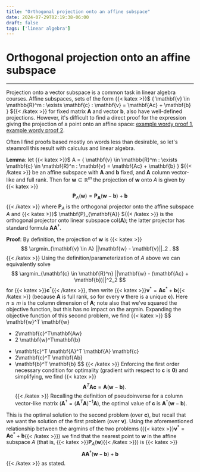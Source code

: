 ```yaml
---
title: "Orthogonal projection onto an affine subspace"
date: 2024-07-29T02:19:38-06:00
draft: false
tags: ['linear algebra']
---
```


# Orthogonal projection onto an affine subspace

---

Projection onto a vector subspace is a common task in linear algebra courses.
Affine subspaces, sets of the form
{{< katex >}}$
\{ \mathbf{v} \in \mathbb{R}^m : \exists \mathbf{c} :
   \mathbf{v} = \mathbf{Ac} + \mathbf{b} \}
${{< /katex >}}
for fixed matrix $\mathbf{A}$ and vector $\mathbf{b}$,
also have well-defined projections.
However, it's difficult to find a direct proof for the expression giving the projection of a point onto an affine space:
[example wordy proof 1](https://joeyonng.github.io/joeyonng-notebook/Linear%20Algebra/11_Orthogonal_and_Affine_Projection.html),
[example wordy proof 2](https://math.stackexchange.com/questions/3989922/orthogonal-projection-onto-affine-subspaces-formula).

Often I find proofs based mostly on words less than desirable, so let's steamroll this result with calculus and linear algebra.

**Lemma**: let
{{< katex >}}$
A = \{ \mathbf{v} \in \mathbb{R}^m : \exists \mathbf{c} \in \mathbf{R}^n :
        \mathbf{v} = \mathbf{Ac} + \mathbf{b} \}
${{< /katex >}}
be an affine subspace with $\mathbf{A}$ and $\mathbf{b}$ fixed, and $\mathbf{A}$ column vector-like and full rank.
Then for $\mathbf{w} \in \mathbb{R}^m$ the projection of $\mathbf{w}$ onto $A$ is given by
{{< katex >}}
$$
  \mathbf{P}_A(\mathbf{w})
  = \mathbf{P}_{\mathbf{A}}(\mathbf{w} - \mathbf{b}) + \mathbf{b}
$$
{{< /katex >}}
where $\mathbf{P}_A$ is the orthogonal projector onto the affine subspace $A$ and
{{< katex >}}$
\mathbf{P}_{\mathbf{A}}
${{< /katex >}}
is the orthogonal projector onto linear subspace $\text{col}(\mathbf{A})$; the latter projector has standard formula $\mathbf{A}\mathbf{A}^\dagger$.

**Proof**:
By definition, the projection of $\mathbf{w}$ is
{{< katex >}}
$$
  \argmin_{\mathbf{v} \in A} ||\mathbf{w} - \mathbf{v}||_2 .
$$
{{< /katex >}}
Using the definition/parameterization of $A$ above we can equivalently solve
$$
  \argmin_{\mathbf{c} \in \mathbf{R}^n}
  ||\mathbf{w} - (\mathbf{Ac} + \mathbf{b})||^2_2
$$
for
{{< katex >}}$\mathbf{c}^*${{< /katex >}},
then write
{{< katex >}}$\mathbf{v}^* = \mathbf{Ac}^* + \mathbf{b}${{< /katex >}}
(because $\mathbf{A}$ is full rank, so for every $\mathbf{v}$ there is a unique $\mathbf{c}$).
Here $n \leq m$ is the column dimension of $\mathbf{A}$; note also that we've squared the objective function, but this has no impact on the argmin.
Expanding the objective function of this second problem, we find
{{< katex >}}
$$
  \mathbf{w}^T \mathbf{w}
  - 2\mathbf{c}^T\mathbf{Aw}
  - 2 \mathbf{w}^T\mathbf{b}
  + \mathbf{c}^T \mathbf{A}^T \mathbf{A} \mathbf{c}
  + 2\mathbf{c}^T \mathbf{Ab}
  + \mathbf{b}^T \mathbf{b}
$$
{{< /katex >}}
Enforcing the first order necessary condition for optimality (gradient with respect to $\mathbf{c}$ is $\mathbf{0}$) and simplifying, we find
{{< katex >}}
$$
  \mathbf{A}^T \mathbf{A} \mathbf{c}
  =
  \mathbf{A}(\mathbf{w} - \mathbf{b}) .
$$
{{< /katex >}}
Recalling the definition of pseudoinverse for a column vector-like matrix
($\mathbf{A}^\dagger = (\mathbf{A}^T \mathbf{A})^{-1}\mathbf{A}$),
the optimal value of $\mathbf{c}$ is $\mathbf{A}^\dagger(\mathbf{w} - \mathbf{b})$.

This is the optimal solution to the second problem (over $\mathbf{c}$), but recall that we want the solution of the first problem (over $\mathbf{v}$).
Using the aforementioned relationship between the argmins of the two problems
({{< katex >}}$\mathbf{v}^* = \mathbf{Ac}^* + \mathbf{b}${{< /katex >}})
we find that the nearest point to $\mathbf{w}$ in the affine subspace $A$
(that is, {{< katex >}}$\mathbf{P}_A(\mathbf{w})${{< /katex >}}) is
{{< katex >}}
$$
  \mathbf{AA}^\dagger(\mathbf{w} - \mathbf{b}) + \mathbf{b}
$$
{{< /katex >}}
as stated.




